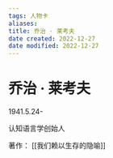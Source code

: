 ```yaml
---
tags: 人物卡
aliases: 
title: 乔治 · 莱考夫
date created: 2022-12-27
date modified: 2022-12-27
---
```


# 乔治 · 莱考夫


1941.5.24-

认知语言学创始人

著作： [[我们赖以生存的隐喻]]
